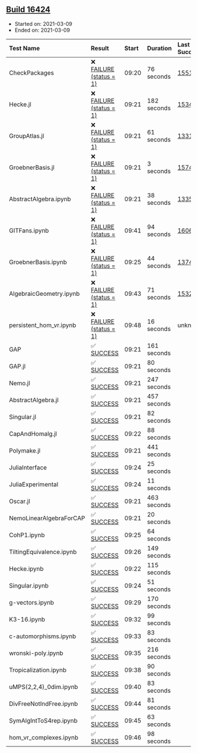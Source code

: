 ## [Build 16424](https://oscarci.mathematik.uni-kl.de/job/oscar/16424/)

* Started on: 2021-03-09
* Ended on: 2021-03-09

| Test Name    | Result | Start | Duration | Last Success | First Failure |
|:-------------|:-------|:------|:---------|:-------------|:--------------|
| CheckPackages | ❌ [FAILURE (status = 1)](https://oscarci.mathematik.uni-kl.de/job/oscar/16424/artifact/logs/build-16424/CheckPackages.log) | 09:20 | 76 seconds | [15514](https://oscarci.mathematik.uni-kl.de/job/oscar/15514/) | [15515](https://oscarci.mathematik.uni-kl.de/job/oscar/15515/) |
| Hecke.jl | ❌ [FAILURE (status = 1)](https://oscarci.mathematik.uni-kl.de/job/oscar/16424/artifact/logs/build-16424/Hecke.jl.log) | 09:21 | 182 seconds | [15344](https://oscarci.mathematik.uni-kl.de/job/oscar/15344/) | [15348](https://oscarci.mathematik.uni-kl.de/job/oscar/15348/) |
| GroupAtlas.jl | ❌ [FAILURE (status = 1)](https://oscarci.mathematik.uni-kl.de/job/oscar/16424/artifact/logs/build-16424/GroupAtlas.jl.log) | 09:21 | 61 seconds | [13311](https://oscarci.mathematik.uni-kl.de/job/oscar/13311/) | [13312](https://oscarci.mathematik.uni-kl.de/job/oscar/13312/) |
| GroebnerBasis.jl | ❌ [FAILURE (status = 1)](https://oscarci.mathematik.uni-kl.de/job/oscar/16424/artifact/logs/build-16424/GroebnerBasis.jl.log) | 09:21 | 3 seconds | [15745](https://oscarci.mathematik.uni-kl.de/job/oscar/15745/) | [15746](https://oscarci.mathematik.uni-kl.de/job/oscar/15746/) |
| AbstractAlgebra.ipynb | ❌ [FAILURE (status = 1)](https://oscarci.mathematik.uni-kl.de/job/oscar/16424/artifact/logs/build-16424/AbstractAlgebra.ipynb.log) | 09:21 | 38 seconds | [13355](https://oscarci.mathematik.uni-kl.de/job/oscar/13355/) | [13356](https://oscarci.mathematik.uni-kl.de/job/oscar/13356/) |
| GITFans.ipynb | ❌ [FAILURE (status = 1)](https://oscarci.mathematik.uni-kl.de/job/oscar/16424/artifact/logs/build-16424/GITFans.ipynb.log) | 09:41 | 94 seconds | [16068](https://oscarci.mathematik.uni-kl.de/job/oscar/16068/) | [16069](https://oscarci.mathematik.uni-kl.de/job/oscar/16069/) |
| GroebnerBasis.ipynb | ❌ [FAILURE (status = 1)](https://oscarci.mathematik.uni-kl.de/job/oscar/16424/artifact/logs/build-16424/GroebnerBasis.ipynb.log) | 09:25 | 44 seconds | [13748](https://oscarci.mathematik.uni-kl.de/job/oscar/13748/) | [13749](https://oscarci.mathematik.uni-kl.de/job/oscar/13749/) |
| AlgebraicGeometry.ipynb | ❌ [FAILURE (status = 1)](https://oscarci.mathematik.uni-kl.de/job/oscar/16424/artifact/logs/build-16424/AlgebraicGeometry.ipynb.log) | 09:43 | 71 seconds | [15322](https://oscarci.mathematik.uni-kl.de/job/oscar/15322/) | [15323](https://oscarci.mathematik.uni-kl.de/job/oscar/15323/) |
| persistent_hom_vr.ipynb | ❌ [FAILURE (status = 1)](https://oscarci.mathematik.uni-kl.de/job/oscar/16424/artifact/logs/build-16424/persistent_hom_vr.ipynb.log) | 09:48 | 16 seconds | unknown | unknown |
| GAP | ✅ [SUCCESS](https://oscarci.mathematik.uni-kl.de/job/oscar/16424/artifact/logs/build-16424/GAP.log) | 09:21 | 161 seconds |  |  |
| GAP.jl | ✅ [SUCCESS](https://oscarci.mathematik.uni-kl.de/job/oscar/16424/artifact/logs/build-16424/GAP.jl.log) | 09:21 | 80 seconds |  |  |
| Nemo.jl | ✅ [SUCCESS](https://oscarci.mathematik.uni-kl.de/job/oscar/16424/artifact/logs/build-16424/Nemo.jl.log) | 09:21 | 247 seconds |  |  |
| AbstractAlgebra.jl | ✅ [SUCCESS](https://oscarci.mathematik.uni-kl.de/job/oscar/16424/artifact/logs/build-16424/AbstractAlgebra.jl.log) | 09:21 | 457 seconds |  |  |
| Singular.jl | ✅ [SUCCESS](https://oscarci.mathematik.uni-kl.de/job/oscar/16424/artifact/logs/build-16424/Singular.jl.log) | 09:21 | 82 seconds |  |  |
| CapAndHomalg.jl | ✅ [SUCCESS](https://oscarci.mathematik.uni-kl.de/job/oscar/16424/artifact/logs/build-16424/CapAndHomalg.jl.log) | 09:22 | 88 seconds |  |  |
| Polymake.jl | ✅ [SUCCESS](https://oscarci.mathematik.uni-kl.de/job/oscar/16424/artifact/logs/build-16424/Polymake.jl.log) | 09:21 | 441 seconds |  |  |
| JuliaInterface | ✅ [SUCCESS](https://oscarci.mathematik.uni-kl.de/job/oscar/16424/artifact/logs/build-16424/JuliaInterface.log) | 09:24 | 25 seconds |  |  |
| JuliaExperimental | ✅ [SUCCESS](https://oscarci.mathematik.uni-kl.de/job/oscar/16424/artifact/logs/build-16424/JuliaExperimental.log) | 09:24 | 11 seconds |  |  |
| Oscar.jl | ✅ [SUCCESS](https://oscarci.mathematik.uni-kl.de/job/oscar/16424/artifact/logs/build-16424/Oscar.jl.log) | 09:21 | 463 seconds |  |  |
| NemoLinearAlgebraForCAP | ✅ [SUCCESS](https://oscarci.mathematik.uni-kl.de/job/oscar/16424/artifact/logs/build-16424/NemoLinearAlgebraForCAP.log) | 09:21 | 20 seconds |  |  |
| CohP1.ipynb | ✅ [SUCCESS](https://oscarci.mathematik.uni-kl.de/job/oscar/16424/artifact/logs/build-16424/CohP1.ipynb.log) | 09:25 | 64 seconds |  |  |
| TiltingEquivalence.ipynb | ✅ [SUCCESS](https://oscarci.mathematik.uni-kl.de/job/oscar/16424/artifact/logs/build-16424/TiltingEquivalence.ipynb.log) | 09:26 | 149 seconds |  |  |
| Hecke.ipynb | ✅ [SUCCESS](https://oscarci.mathematik.uni-kl.de/job/oscar/16424/artifact/logs/build-16424/Hecke.ipynb.log) | 09:22 | 115 seconds |  |  |
| Singular.ipynb | ✅ [SUCCESS](https://oscarci.mathematik.uni-kl.de/job/oscar/16424/artifact/logs/build-16424/Singular.ipynb.log) | 09:24 | 51 seconds |  |  |
| g-vectors.ipynb | ✅ [SUCCESS](https://oscarci.mathematik.uni-kl.de/job/oscar/16424/artifact/logs/build-16424/g-vectors.ipynb.log) | 09:29 | 170 seconds |  |  |
| K3-16.ipynb | ✅ [SUCCESS](https://oscarci.mathematik.uni-kl.de/job/oscar/16424/artifact/logs/build-16424/K3-16.ipynb.log) | 09:32 | 99 seconds |  |  |
| c-automorphisms.ipynb | ✅ [SUCCESS](https://oscarci.mathematik.uni-kl.de/job/oscar/16424/artifact/logs/build-16424/c-automorphisms.ipynb.log) | 09:33 | 83 seconds |  |  |
| wronski-poly.ipynb | ✅ [SUCCESS](https://oscarci.mathematik.uni-kl.de/job/oscar/16424/artifact/logs/build-16424/wronski-poly.ipynb.log) | 09:35 | 216 seconds |  |  |
| Tropicalization.ipynb | ✅ [SUCCESS](https://oscarci.mathematik.uni-kl.de/job/oscar/16424/artifact/logs/build-16424/Tropicalization.ipynb.log) | 09:38 | 90 seconds |  |  |
| uMPS(2,2,4)_0dim.ipynb | ✅ [SUCCESS](https://oscarci.mathematik.uni-kl.de/job/oscar/16424/artifact/logs/build-16424/uMPS-2-2-4-_0dim.ipynb.log) | 09:40 | 83 seconds |  |  |
| DivFreeNotIndFree.ipynb | ✅ [SUCCESS](https://oscarci.mathematik.uni-kl.de/job/oscar/16424/artifact/logs/build-16424/DivFreeNotIndFree.ipynb.log) | 09:44 | 81 seconds |  |  |
| SymAlgIntToS4rep.ipynb | ✅ [SUCCESS](https://oscarci.mathematik.uni-kl.de/job/oscar/16424/artifact/logs/build-16424/SymAlgIntToS4rep.ipynb.log) | 09:45 | 63 seconds |  |  |
| hom_vr_complexes.ipynb | ✅ [SUCCESS](https://oscarci.mathematik.uni-kl.de/job/oscar/16424/artifact/logs/build-16424/hom_vr_complexes.ipynb.log) | 09:46 | 98 seconds |  |  |
